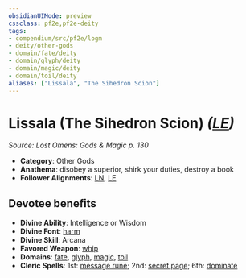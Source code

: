 ```yaml
---
obsidianUIMode: preview
cssclass: pf2e,pf2e-deity
tags:
- compendium/src/pf2e/logm
- deity/other-gods
- domain/fate/deity
- domain/glyph/deity
- domain/magic/deity
- domain/toil/deity
aliases: ["Lissala", "The Sihedron Scion"]
---
```

# Lissala (The Sihedron Scion) *([LE](rules/traits/le-b1.md "Lawful Evil Alignment Trait"))*  
*Source: Lost Omens: Gods & Magic p. 130*  

- **Category**: Other Gods
- **Anathema**: disobey a superior, shirk your duties, destroy a book
- **Follower Alignments**: [LN](rules/traits/ln-b1.md "Lawful Neutral Alignment Trait"), [LE](rules/traits/le-b1.md "Lawful Evil Alignment Trait")

## Devotee benefits

- **Divine Ability**: Intelligence or Wisdom
- **Divine Font**: [harm](compendium/spells/harm.md)
- **Divine Skill**: Arcana
- **Favored Weapon**: [whip](compendium/equipment/items/whip.md)
- **Domains**: [fate](compendium/setting/domains.md#Fate), [glyph](compendium/setting/domains.md#Glyph), [magic](compendium/setting/domains.md#Magic), [toil](compendium/setting/domains.md#Toil)
- **Cleric Spells**: 1st: [message rune](compendium/spells/message-rune-logm.md); 2nd: [secret page](compendium/spells/secret-page.md); 6th: [dominate](compendium/spells/dominate.md)